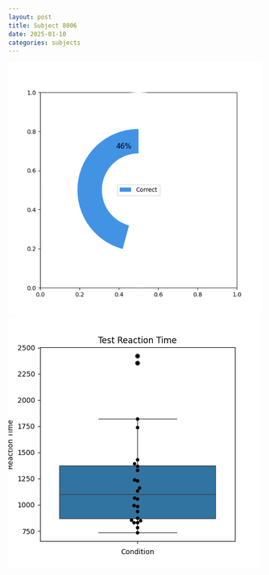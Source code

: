 ```yaml
---
layout: post
title: Subject 8006
date: 2025-01-10
categories: subjects
---
```


![](data/8006/run-16/8006_FN_acc_test.png)
![](data/8006/run-16/8006_FN_rt.png)
